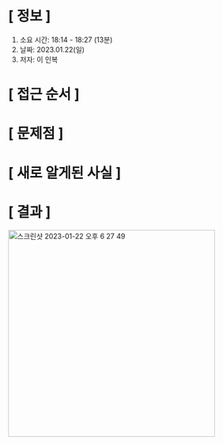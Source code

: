 # **[ 정보 ]**
1. 소요 시간: 18:14 - 18:27 (13분)
2. 날짜: 2023.01.22(일)
3. 저자: 이 인복

# **[ 접근 순서 ]**

# **[ 문제점 ]**

# **[ 새로 알게된 사실 ]**

# **[ 결과 ]**       
<img width="418" alt="스크린샷 2023-01-22 오후 6 27 49" src="https://user-images.githubusercontent.com/59809278/213908976-49639e20-c046-4235-9144-008078a0fed2.png">

